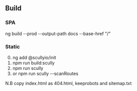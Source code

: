 ## Build

### SPA

ng build --prod --output-path docs --base-href "/"

### Static
 0. ng add @scullyio/init
 1. npm run build:scully
 2. npm run scully
 3. or npm run scully --scanRoutes

 N.B copy index.html as 404.html, keeprobots and sitemap.txt